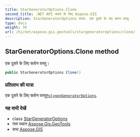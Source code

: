 ```yaml
---
title: StarGeneratorOptions.Clone
second_title: .NET API संदर्भ के लिए Aspose.GIS
description: StarGeneratorOptions तरक. एक दूसरे के लए क्लन वस्तु
type: docs
weight: 70
url: /hi/net/aspose.gis.geotools/stargeneratoroptions/clone/
---
```

## StarGeneratorOptions.Clone method

एक दूसरे के लिए क्लोन वस्तु।

```csharp
public StarGeneratorOptions Clone()
```

### प्रतिलाभ की मात्रा

एक दूसरे के लिए क्लोन वस्तु[`PolygonGeneratorOptions`](../../polygongeneratoroptions/).

### यह सभी देखें

* class [StarGeneratorOptions](../)
* नाम स्थान [Aspose.Gis.GeoTools](../../stargeneratoroptions/)
* सभा [Aspose.GIS](../../../)


